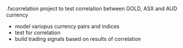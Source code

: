 .fxcorrelation
project to test correlation between GOLD, ASX and AUD currency
* model variopus currency pairs and indices
* test for correlation
* build trading signals based on results of correlation